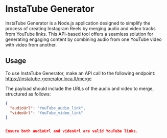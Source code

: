 # InstaTube Generator

InstaTube Generator is a Node.js application designed to simplify the process of creating Instagram Reels by merging audio and video tracks from YouTube links. This API-based tool offers a seamless solution for generating engaging content by combining audio from one YouTube video with video from another.

## Usage

To use InstaTube Generator, make an API call to the following endpoint: https://instatube-generator.loca.lt/merge


The payload should include the URLs of the audio and video to merge, structured as follows:

```json
{
  "audioUrl": "YouTube_audio_link",
  "videoUrl": "YouTube_video_link"
}


Ensure both audioUrl and videoUrl are valid YouTube links.
